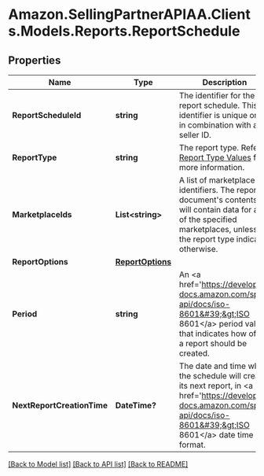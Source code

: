 # Amazon.SellingPartnerAPIAA.Clients.Models.Reports.ReportSchedule
## Properties

Name | Type | Description | Notes
------------ | ------------- | ------------- | -------------
**ReportScheduleId** | **string** | The identifier for the report schedule. This identifier is unique only in combination with a seller ID. | 
**ReportType** | **string** | The report type. Refer to [Report Type Values](https://developer-docs.amazon.com/sp-api/docs/report-type-values) for more information. | 
**MarketplaceIds** | **List&lt;string&gt;** | A list of marketplace identifiers. The report document&#39;s contents will contain data for all of the specified marketplaces, unless the report type indicates otherwise. | [optional] 
**ReportOptions** | [**ReportOptions**](ReportOptions.md) |  | [optional] 
**Period** | **string** | An &lt;a href&#x3D;&#39;https://developer-docs.amazon.com/sp-api/docs/iso-8601&#39;&gt;ISO 8601&lt;/a&gt; period value that indicates how often a report should be created. | 
**NextReportCreationTime** | **DateTime?** | The date and time when the schedule will create its next report, in &lt;a href&#x3D;&#39;https://developer-docs.amazon.com/sp-api/docs/iso-8601&#39;&gt;ISO 8601&lt;/a&gt; date time format. | [optional] 

[[Back to Model list]](../README.md#documentation-for-models) [[Back to API list]](../README.md#documentation-for-api-endpoints) [[Back to README]](../README.md)

